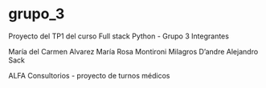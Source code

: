 # grupo_3
Proyecto del TP1 del curso Full stack Python - Grupo 3
Integrantes

María del Carmen Alvarez
María Rosa Montironi
Milagros D’andre
Alejandro Sack

ALFA Consultorios - proyecto de turnos médicos
